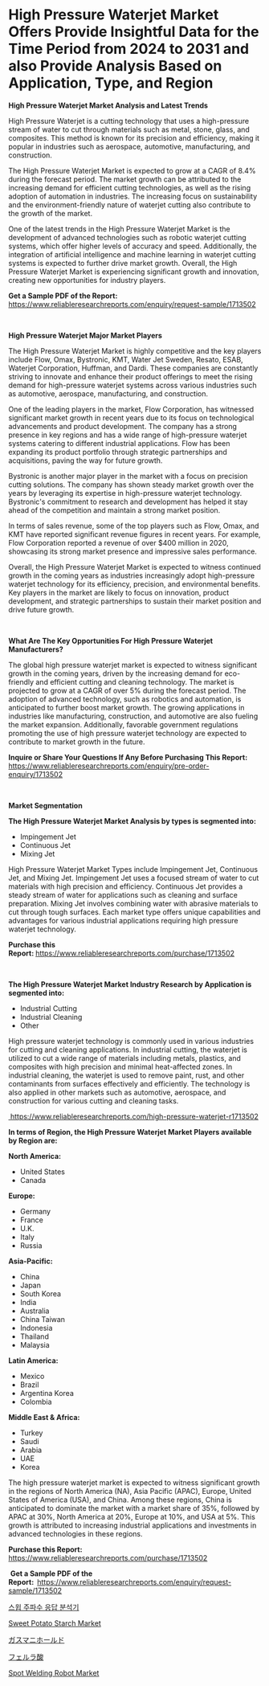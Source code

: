 <p><h1>High Pressure Waterjet Market Offers Provide Insightful Data for the Time Period from 2024 to 2031 and also Provide Analysis Based on Application, Type, and Region</h1></p><p><strong>High Pressure Waterjet Market Analysis and Latest Trends</strong></p>
<p><p>High Pressure Waterjet is a cutting technology that uses a high-pressure stream of water to cut through materials such as metal, stone, glass, and composites. This method is known for its precision and efficiency, making it popular in industries such as aerospace, automotive, manufacturing, and construction.</p><p>The High Pressure Waterjet Market is expected to grow at a CAGR of 8.4% during the forecast period. The market growth can be attributed to the increasing demand for efficient cutting technologies, as well as the rising adoption of automation in industries. The increasing focus on sustainability and the environment-friendly nature of waterjet cutting also contribute to the growth of the market.</p><p>One of the latest trends in the High Pressure Waterjet Market is the development of advanced technologies such as robotic waterjet cutting systems, which offer higher levels of accuracy and speed. Additionally, the integration of artificial intelligence and machine learning in waterjet cutting systems is expected to further drive market growth. Overall, the High Pressure Waterjet Market is experiencing significant growth and innovation, creating new opportunities for industry players.</p></p>
<p><strong>Get a Sample PDF of the Report:&nbsp;</strong> <a href="https://www.reliableresearchreports.com/enquiry/request-sample/1713502">https://www.reliableresearchreports.com/enquiry/request-sample/1713502</a></p>
<p>&nbsp;</p>
<p><strong>High Pressure Waterjet Major Market Players</strong></p>
<p><p>The High Pressure Waterjet Market is highly competitive and the key players include Flow, Omax, Bystronic, KMT, Water Jet Sweden, Resato, ESAB, Waterjet Corporation, Huffman, and Dardi. These companies are constantly striving to innovate and enhance their product offerings to meet the rising demand for high-pressure waterjet systems across various industries such as automotive, aerospace, manufacturing, and construction.</p><p>One of the leading players in the market, Flow Corporation, has witnessed significant market growth in recent years due to its focus on technological advancements and product development. The company has a strong presence in key regions and has a wide range of high-pressure waterjet systems catering to different industrial applications. Flow has been expanding its product portfolio through strategic partnerships and acquisitions, paving the way for future growth.</p><p>Bystronic is another major player in the market with a focus on precision cutting solutions. The company has shown steady market growth over the years by leveraging its expertise in high-pressure waterjet technology. Bystronic's commitment to research and development has helped it stay ahead of the competition and maintain a strong market position.</p><p>In terms of sales revenue, some of the top players such as Flow, Omax, and KMT have reported significant revenue figures in recent years. For example, Flow Corporation reported a revenue of over $400 million in 2020, showcasing its strong market presence and impressive sales performance.</p><p>Overall, the High Pressure Waterjet Market is expected to witness continued growth in the coming years as industries increasingly adopt high-pressure waterjet technology for its efficiency, precision, and environmental benefits. Key players in the market are likely to focus on innovation, product development, and strategic partnerships to sustain their market position and drive future growth.</p></p>
<p>&nbsp;</p>
<p><strong>What Are The Key Opportunities For High Pressure Waterjet Manufacturers?</strong></p>
<p><p>The global high pressure waterjet market is expected to witness significant growth in the coming years, driven by the increasing demand for eco-friendly and efficient cutting and cleaning technology. The market is projected to grow at a CAGR of over 5% during the forecast period. The adoption of advanced technology, such as robotics and automation, is anticipated to further boost market growth. The growing applications in industries like manufacturing, construction, and automotive are also fueling the market expansion. Additionally, favorable government regulations promoting the use of high pressure waterjet technology are expected to contribute to market growth in the future.</p></p>
<p><strong>Inquire or Share Your Questions If Any Before Purchasing This Report:</strong> <a href="https://www.reliableresearchreports.com/enquiry/pre-order-enquiry/1713502">https://www.reliableresearchreports.com/enquiry/pre-order-enquiry/1713502</a></p>
<p>&nbsp;</p>
<p><strong>Market Segmentation</strong></p>
<p><strong>The High Pressure Waterjet Market Analysis by types is segmented into:</strong></p>
<p><ul><li>Impingement Jet</li><li>Continuous Jet</li><li>Mixing Jet</li></ul></p>
<p><p>High Pressure Waterjet Market Types include Impingement Jet, Continuous Jet, and Mixing Jet. Impingement Jet uses a focused stream of water to cut materials with high precision and efficiency. Continuous Jet provides a steady stream of water for applications such as cleaning and surface preparation. Mixing Jet involves combining water with abrasive materials to cut through tough surfaces. Each market type offers unique capabilities and advantages for various industrial applications requiring high pressure waterjet technology.</p></p>
<p><strong>Purchase this Report:&nbsp;</strong><a href="https://www.reliableresearchreports.com/purchase/1713502">https://www.reliableresearchreports.com/purchase/1713502</a></p>
<p>&nbsp;</p>
<p><strong>The High Pressure Waterjet Market Industry Research by Application is segmented into:</strong></p>
<p><ul><li>Industrial Cutting</li><li>Industrial Cleaning</li><li>Other</li></ul></p>
<p><p>High pressure waterjet technology is commonly used in various industries for cutting and cleaning applications. In industrial cutting, the waterjet is utilized to cut a wide range of materials including metals, plastics, and composites with high precision and minimal heat-affected zones. In industrial cleaning, the waterjet is used to remove paint, rust, and other contaminants from surfaces effectively and efficiently. The technology is also applied in other markets such as automotive, aerospace, and construction for various cutting and cleaning tasks.</p></p>
<p><a href="https://www.reliableresearchreports.com/high-pressure-waterjet-r1713502">&nbsp;https://www.reliableresearchreports.com/high-pressure-waterjet-r1713502</a></p>
<p><strong>In terms of Region, the High Pressure Waterjet Market Players available by Region are:</strong></p>
<p>
    <p> <strong> North America: </strong>
        <ul>
            <li>United States</li>
            <li>Canada</li>
        </ul>
        </p> 
    <p> <strong> Europe: </strong>
        <ul>
            <li>Germany</li>
            <li>France</li>
            <li>U.K.</li>
            <li>Italy</li>
            <li>Russia</li>
        </ul>
        </p> 
    <p> <strong> Asia-Pacific: </strong>
        <ul>
            <li>China</li>
            <li>Japan</li>
            <li>South Korea</li>
            <li>India</li>
            <li>Australia</li>
            <li>China Taiwan</li>
            <li>Indonesia</li>
            <li>Thailand</li>
            <li>Malaysia</li>
        </ul>
        </p> 
    <p> <strong> Latin America: </strong>
        <ul>
            <li>Mexico</li>
            <li>Brazil</li>
            <li>Argentina Korea</li>
            <li>Colombia</li>
        </ul>
        </p> 
    <p> <strong> Middle East & Africa: </strong>
        <ul>
            <li>Turkey</li>
            <li>Saudi</li>
            <li>Arabia</li>
            <li>UAE</li>
            <li>Korea</li>
        </ul>
    </p>
    </p>
<p><p>The high pressure waterjet market is expected to witness significant growth in the regions of North America (NA), Asia Pacific (APAC), Europe, United States of America (USA), and China. Among these regions, China is anticipated to dominate the market with a market share of 35%, followed by APAC at 30%, North America at 20%, Europe at 10%, and USA at 5%. This growth is attributed to increasing industrial applications and investments in advanced technologies in these regions.</p></p>
<p><strong>Purchase this Report: </strong><a href="https://www.reliableresearchreports.com/purchase/1713502">https://www.reliableresearchreports.com/purchase/1713502</a></p>
<p>&nbsp;<strong>Get a Sample PDF of the Report:&nbsp;&nbsp;</strong><a href="https://www.reliableresearchreports.com/enquiry/request-sample/1713502">https://www.reliableresearchreports.com/enquiry/request-sample/1713502</a></p>
<p><strong></strong></p>
<p><p><a href="https://github.com/nuekbpymrrz5/Market-Research-Report-List-1/blob/main/854278220057.md">스윕 주파수 응답 분석기</a></p><p><a href="https://issuu.com/reportprime-2/docs/sweet-potato-starch-market-size-2030.pptx">Sweet Potato Starch Market</a></p><p><a href="https://github.com/jkjreqjscoxx7/Market-Research-Report-List-1/blob/main/818223421794.md">ガスマニホールド</a></p><p><a href="https://medium.com/@wilmerwalsh1/%E3%83%95%E3%82%A7%E3%83%AB%E3%83%BC%E3%83%AB%E9%85%B8%E5%B8%82%E5%A0%B4%E8%A6%8F%E6%A8%A1%E3%81%8A%E3%82%88%E3%81%B3%E5%B8%82%E5%A0%B4%E5%8B%95%E5%90%91-%E5%AE%8C%E5%85%A8%E3%81%AA%E6%A5%AD%E7%95%8C%E6%A6%82%E8%A6%81-2024%E5%B9%B4-2031%E5%B9%B4-cff180cb0bdc">フェルラ酸</a></p><p><a href="https://github.com/brenzgnarento/Market-Research-Report-List-2/blob/main/spot-welding-robot-market.md">Spot Welding Robot Market</a></p></p>